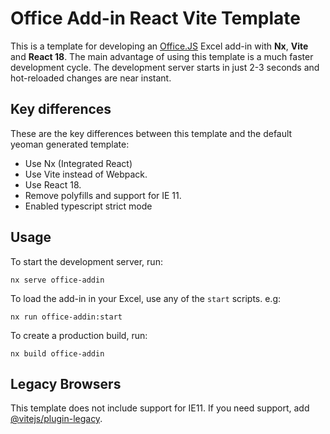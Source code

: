 # Office Add-in React Vite Template

This is a template for developing an [Office.JS](https://learn.microsoft.com/en-us/office/dev/add-ins/) Excel add-in with **Nx**, **Vite** and **React 18**. The main advantage of using this template is a much faster development cycle. The development server starts in just 2-3 seconds and hot-reloaded changes are near instant.

## Key differences
These are the key differences between this template and the default yeoman generated template:

- Use Nx (Integrated React)
- Use Vite instead of Webpack.
- Use React 18.
- Remove polyfills and support for IE 11.
- Enabled typescript strict mode

## Usage

To start the development server, run:

```
nx serve office-addin
```

To load the add-in in your Excel, use any of the `start` scripts. e.g:

```
nx run office-addin:start
```

To create a production build, run:

```
nx build office-addin
```

## Legacy Browsers

This template does not include support for IE11. If you need support, add [@vitejs/plugin-legacy](https://github.com/vitejs/vite/tree/main/packages/plugin-legacy).
